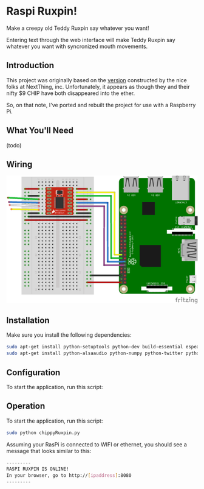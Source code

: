 # Raspi Ruxpin!

Make a creepy old Teddy Ruxpin say whatever you want!

Entering text through the web interface will make Teddy Ruxpin say whatever you want with syncronized mouth movements.

## Introduction

This project was originally based on the [version](https://www.hackster.io/chip/c-h-i-p-py-ruxpin-5f02f1) constructed by the nice folks at NextThing, inc. Unfortunately, it appears as though they and their nifty $9 CHIP have both disappeared into the ether.

So, on that note, I've ported and rebuilt the project for use with a Raspberry Pi.


## What You'll Need
(todo)

## Wiring
![Fritzing](fritzing.png)

## Installation

Make sure you install the following dependencies:

```sh
sudo apt-get install python-setuptools python-dev build-essential espeak alsa-utils
sudo apt-get install python-alsaaudio python-numpy python-twitter python-bottle mplayer
```

## Configuration
To start the application, run this script:

## Operation
To start the application, run this script:

```sh
sudo python chippyRuxpin.py
```

Assuming your RasPi is connected to WIFI or ethernet, you should see a message that looks similar to this:

```sh
---------
RASPI RUXPIN IS ONLINE!
In your browser, go to http://[ipaddress]:8080
---------
```

